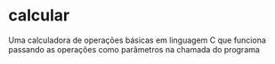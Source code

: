 # calcular
Uma calculadora de operações básicas em linguagem C que funciona passando as operações como parâmetros na chamada do programa

